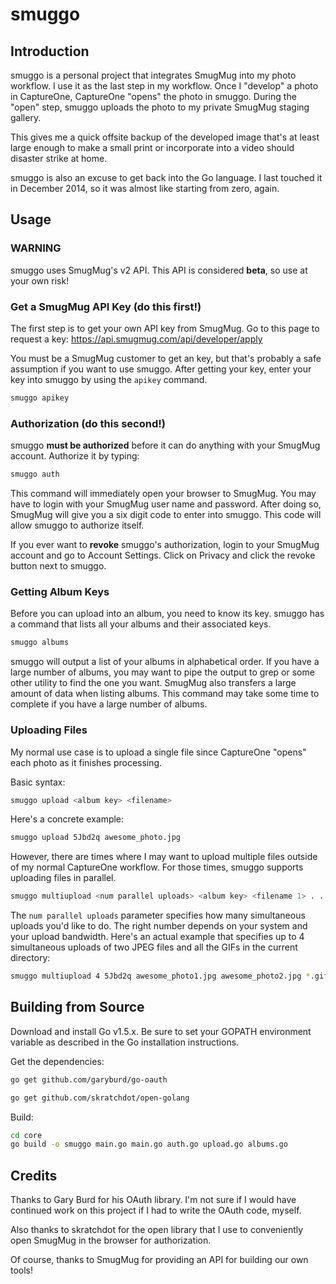 # smuggo

## Introduction

smuggo is a personal project that integrates SmugMug into my photo workflow.
I use it as the last step in my workflow.  Once I "develop" a photo in
CaptureOne, CaptureOne "opens" the photo in smuggo.  During the "open" step,
smuggo uploads the photo to my private SmugMug staging gallery.

This gives me a quick offsite backup of the developed image that's at least
large enough to make a small print or incorporate into a video should disaster
strike at home.

smuggo is also an excuse to get back into the Go language.  I last touched it
in December 2014, so it was almost like starting from zero, again.

## Usage

### WARNING

smuggo uses SmugMug's v2 API.  This API is considered **beta**, so use at
your own risk!

### Get a SmugMug API Key (do this first!)

The first step is to get your own API key from SmugMug.  Go to this page to
request a key:  https://api.smugmug.com/api/developer/apply

You must be a SmugMug customer to get an key, but that's
probably a safe assumption if you want to use smuggo.  After getting your key,
enter your key into smuggo by using the ````apikey```` command.

````bash
smuggo apikey
````

### Authorization (do this second!)

smuggo **must be authorized** before it can do anything with your SmugMug
account.  Authorize it by typing:

```bash
smuggo auth
```

This command will immediately open your browser to SmugMug.  You may have to
login with your SmugMug user name and password.  After doing so, SmugMug will
give you a six digit code to enter into smuggo.  This code will allow smuggo
to authorize itself.

If you ever want to **revoke** smuggo's authorization, login to your SmugMug
account and go to Account Settings.  Click on Privacy and click the revoke
button next to smuggo.

### Getting Album Keys

Before you can upload into an album, you need to know its key.  smuggo has a
command that lists all your albums and their associated keys.

```bash
smuggo albums
```

smuggo will output a list of your albums in alphabetical order.  If you have a
large number of albums, you may want to pipe the output to grep or some other
utility to find the one you want.  SmugMug also transfers a large amount of
data when listing albums.  This command may take some time to complete if you
have a large number of albums.

### Uploading Files

My normal use case is to upload a single file since CaptureOne "opens" each
photo as it finishes processing.

Basic syntax:

```bash
smuggo upload <album key> <filename>
```

Here's a concrete example:

```bash
smuggo upload 5Jbd2q awesome_photo.jpg
```

However, there are times where I may want to upload multiple files outside of
my normal CaptureOne workflow.  For those times, smuggo supports uploading
files in parallel.

```bash
smuggo multiupload <num parallel uploads> <album key> <filename 1> . . . <filename n>
```

The ```num parallel uploads``` parameter specifies how many simultaneous
uploads you'd like to do.  The right number depends on your system and your
upload bandwidth.  Here's an actual example that specifies up to 4
simultaneous uploads of two JPEG files and all the GIFs in the current
directory:

```bash
smuggo multiupload 4 5Jbd2q awesome_photo1.jpg awesome_photo2.jpg *.gif
```

## Building from Source

Download and install Go v1.5.x.  Be sure to set your GOPATH environment
variable as described in the Go installation instructions.

Get the dependencies:

````bash
go get github.com/garyburd/go-oauth

go get github.com/skratchdot/open-golang
````

Build:

````bash
cd core
go build -o smuggo main.go main.go auth.go upload.go albums.go
````

## Credits

Thanks to Gary Burd for his OAuth library.  I'm not sure if I would have
continued work on this project if I had to write the OAuth code, myself.

Also thanks to skratchdot for the open library that I use to conveniently open
SmugMug in the browser for authorization.

Of course, thanks to SmugMug for providing an API for building our own
tools!
